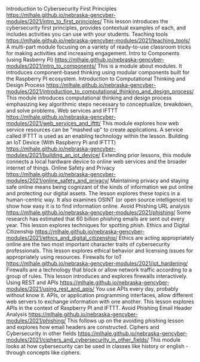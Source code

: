 <!-- tab separated syntax: title (required)	 link_to_module_root (required)	 short description (optional)  -->
Introduction to Cybersecurity First Principles	https://mlhale.github.io/nebraska-gencyber-modules/2021/intro_to_first_principles/	This lesson introduces the cybersecurity first principles, provides contextual examples of each, and includes activities you can use with your students.
Teaching tools	https://mlhale.github.io/nebraska-gencyber-modules/2021/teaching_tools/	A multi-part module focusing on a variety of ready-to-use classroom tricks for making activities and increasing engagement.
Intro to Components (using Rasberry Pi)	https://mlhale.github.io/nebraska-gencyber-modules/2021/intro_to_components/	This is a module about modules. It introduces component-based thinking using modular components built for the Raspberry PI ecosystem.
Introduction to Computational Thinking and Design Process	https://mlhale.github.io/nebraska-gencyber-modules/2021/introduction_to_computational_thinking_and_design_process/	This module introduces computational thinking and design process emphasizing key algorithmic steps necessary to conceptualize, breakdown, and solve problems. 
Web services and IFTTT	https://mlhale.github.io/nebraska-gencyber-modules/2021/web_services_and_ifttt/	This module explores how web service resources can be "mashed up" to create applications. A service called IFTTT is used as an enabling technology within the lesson.
Building an IoT Device (With Raspberry Pi and IFTTT)	https://mlhale.github.io/nebraska-gencyber-modules/2021/building_an_iot_device/	 Extending prior lessons, this module connects a local hardware device to online web services and the broader internet of things. 
Online Safety and Privacy	https://mlhale.github.io/nebraska-gencyber-modules/2021/online_safety_and_privacy/	Maintaining privacy and staying safe online means being cognizant of the kinds of information we put online and protecting our digital assets. The lesson explores these topics in a human-centric way. It also examines OSINT (or open source intelligence) to show how easy it is to find information online.
Avoid Phishing URL analysis	https://mlhale.github.io/nebraska-gencyber-modules/2021/phishing/	Some research has estimated that 60 billion phishing emails are sent out every year. This lesson explores techniques for spotting phish.
Ethics and Digital Citizenship	https://mlhale.github.io/nebraska-gencyber-modules/2021/ethics_and_digital_citizenship/	Ethics are acting appropriately online are the two most important character traits of cybersecurity professionals. This lesson explores ethical behavior and licensing issues for appropriately using resources.
Firewalls for IoT	https://mlhale.github.io/nebraska-gencyber-modules/2021/iot_hardening/	Firewalls are a technology that block or allow network traffic according to a group of rules. This lesson introduces and explores firewalls interactively.
Using REST and APIs	https://mlhale.github.io/nebraska-gencyber-modules/2021/using_rest_and_apis/	You use APIs every day, probably without know it. APIs, or application programming interfaces, allow different web servers to exchange information with one another. This lesson explores APIs in the context of Raspberry PI and IFTTT.
Avoid Phishing Email Header Analysis	https://mlhale.github.io/nebraska-gencyber-modules/2021/phishing/	This follows up on the avoiding phishing lesson and explores how email headers are constructed.
Ciphers and Cybersecurity in other fields	https://mlhale.github.io/nebraska-gencyber-modules/2021/ciphers_and_cybersecurity_in_other_fields/	This module looks at how cybersecurity can be used in classes like history or english - through concepts like ciphers.

